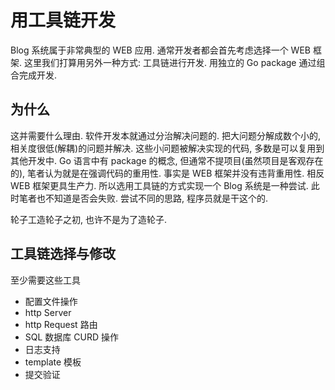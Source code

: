 用工具链开发
============
Blog 系统属于非常典型的 WEB 应用. 通常开发者都会首先考虑选择一个 WEB 框架.
这里我们打算用另外一种方式: 工具链进行开发. 用独立的 Go package 通过组合完成开发.

为什么
-----
这并需要什么理由. 软件开发本就通过分治解决问题的. 把大问题分解成数个小的, 相关度很低(解耦)的问题并解决. 这些小问题被解决实现的代码, 多数是可以复用到其他开发中. Go 语言中有 package 的概念, 但通常不提项目(虽然项目是客观存在的), 笔者认为就是在强调代码的重用性. 事实是 WEB 框架并没有违背重用性. 相反 WEB 框架更具生产力. 所以选用工具链的方式实现一个 Blog 系统是一种尝试. 此时笔者也不知道是否会失败. 尝试不同的思路, 程序员就是干这个的.

轮子工造轮子之初, 也许不是为了造轮子.

工具链选择与修改
--------------
至少需要这些工具

* 配置文件操作
* http Server
* http Request 路由
* SQL 数据库 CURD 操作
* 日志支持
* template 模板
* 提交验证